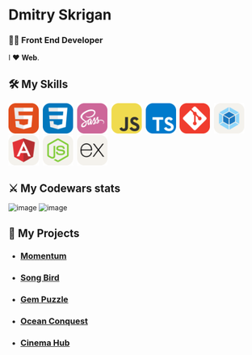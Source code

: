 # Dmitry Skrigan
### :man_technologist:  Front End Developer

I ❤️ **Web**.

## :hammer_and_wrench: My Skills

<div>
  <img src="https://github.com/tandpfun/skill-icons/blob/main/icons/HTML.svg" title="HTML5" alt="HTML" width="60" height="60"/>&nbsp;
  <img src="https://github.com/tandpfun/skill-icons/blob/main/icons/CSS.svg"  title="CSS3" alt="CSS" width="60" height="60"/>&nbsp;
  <img src="https://github.com/tandpfun/skill-icons/blob/main/icons/Sass.svg" title="Sass" alt="Sass" width="60" height="60"/>&nbsp;
  <img src="https://github.com/tandpfun/skill-icons/blob/main/icons/JavaScript.svg" title="JavaScript" alt="JavaScript" width="60" height="60"/>&nbsp;
  <img src="https://github.com/tandpfun/skill-icons/blob/main/icons/TypeScript.svg" title="TypeScript" alt="TypeScript" width="60" height="60"/>&nbsp;
  <img src="https://github.com/tandpfun/skill-icons/blob/main/icons/Git.svg" title="Git" alt="Git" width="60" height="60"/>&nbsp;
  <img src="https://github.com/tandpfun/skill-icons/blob/main/icons/Webpack-Light.svg" title="Webpack" alt="Webpack" width="60" height="60"/>&nbsp;
  <img src="https://github.com/tandpfun/skill-icons/blob/main/icons/Angular-Light.svg" title="Angular" alt="Angular" width="60" height="60"/>&nbsp;
  <img src="https://github.com/tandpfun/skill-icons/blob/main/icons/NodeJS-Light.svg" title="NodeJS" alt="NodeJS" width="60" height="60"/>&nbsp;
  <img src="https://github.com/tandpfun/skill-icons/blob/main/icons/ExpressJS-Light.svg" title="ExpressJS" alt="ExpressJS" width="60" height="60"/>&nbsp;
<!--   <img src="https://github.com/tandpfun/skill-icons/blob/main/icons/MongoDB.svg" title="MongoDB" alt="MongoDB" width="60" height="60"/>&nbsp; -->
</div>

## :crossed_swords: My Codewars stats

![image](https://github.com/Skrigan/Skrigan/assets/95648150/7972c3e5-2b98-49a0-b126-3add177ed87b)
![image](https://github.com/Skrigan/Skrigan/assets/95648150/408f2f61-556e-47d1-9686-c6c2ed98e229)



## :art: My Projects

- ### [Momentum](https://skrigan.github.io/momentum-extension/)
- ### [Song Bird](https://skrigan.github.io/SongBird/)
- ### [Gem Puzzle](https://skrigan.github.io/Gem-Puzzle/)
- ### [Ocean Conquest](https://ocean-conquest-production.up.railway.app/)
- ### [Cinema Hub](https://skrigan.github.io/CinemaHub/)

<!-- **Skrigan/Skrigan** is a ✨ _special_ ✨ repository because its `README.md` (this file) appears on your GitHub profile.

Here are some ideas to get you started:

- 🔭 I’m currently working on ...
- 🌱 I’m currently learning ...
- 👯 I’m looking to collaborate on ...
- 🤔 I’m looking for help with ...
- 💬 Ask me about ...
- 📫 How to reach me: ...
- 😄 Pronouns: ...
- ⚡ Fun fact: ...
-->
